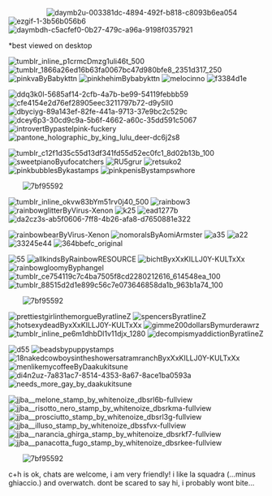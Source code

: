 
 ‎ ‎ ‎ ‎ ‎ ‎  ‎ ‎ ‎ ‎ ‎ ‎ ‎ ‎ ‎ ‎ ‎ ‎‎ ‎ ‎![daymb2u-003381dc-4894-492f-b818-c8093b6ea054](https://github.com/user-attachments/assets/7ee414dd-3222-478d-a170-e8d8df334db5)  ‎ ‎ ‎
 ‎‎![ezgif-1-3b56b056b6](https://github.com/user-attachments/assets/c9e8f9a7-a319-434e-a709-c6a05c0eea56)  ‎ ‎ ‎
![daymbdh-c5acfef0-0b27-479c-a96a-9198f0357921](https://github.com/user-attachments/assets/966498fc-c713-46c4-9073-3c0b73e905db)

*best viewed on desktop

![tumblr_inline_p1crmcDmzg1uli46t_500](https://github.com/user-attachments/assets/c001f820-a416-427c-908f-98306b092dee) 
![tumblr_1866a26ed16b63fa0067bc47d980bfe8_2351d317_250](https://github.com/user-attachments/assets/80a3df49-ab09-418f-9801-1d3725e88773)
![pinkvaByBabykttn](https://github.com/user-attachments/assets/033fbb09-2bff-4c7d-b076-9b6b118d6a4b)
![pinkhehimBybabykttn](https://github.com/user-attachments/assets/2ab261fc-3065-4b88-86b1-be7a60606208)
![melocinno](https://github.com/user-attachments/assets/039baca9-0181-4401-b766-2149e205dfb3)
![f3384d1e](https://github.com/user-attachments/assets/dfb4ba2f-40c8-4487-b9a3-2d0c1535b67a)

![ddq3k0l-5685af14-2cfb-4a7b-be99-54119febbb59](https://github.com/user-attachments/assets/b1b5b801-5ee2-4819-9ea5-e6e22036786e)
![cfe4154e2d76ef28905eec3211797b72-d9y5ll0](https://github.com/user-attachments/assets/0941e2d7-aa4b-4dcd-88f5-aaf6164335ae)
![dbyciyg-89a143ef-82fe-441a-9713-37e9bc2c529c](https://github.com/user-attachments/assets/683900b8-99cb-4ddd-a7b0-40d887900560)
![dcey6p3-30cd9c9a-5b6f-4662-a60c-35dd591c5067](https://github.com/user-attachments/assets/4ac84ba4-ba02-4c3a-91c0-6f89f380d042)
![introvertBypastelpink-fuckery](https://github.com/user-attachments/assets/07a538b5-98f5-4a50-9a95-d26c56ed2138)
![pantone_holographic_by_king_lulu_deer-dc6j2s8](https://github.com/user-attachments/assets/e85f192f-fb5a-499a-91ff-f1d8a9bd0b6e)

![tumblr_c12f1d35c55d13df341fd55d52ec0fc1_8d02b13b_100](https://github.com/user-attachments/assets/ebe5085b-427e-4724-9cdf-00ea47801b25)
![sweetpianoByufocatchers](https://github.com/user-attachments/assets/d5772f3c-4ba0-4a33-8efe-5d4c59b9c3ff) 
![RU5grur](https://github.com/user-attachments/assets/71fbfe5e-112d-4f24-b25e-c8a6142e6992)
![retsuko2](https://github.com/user-attachments/assets/d5d6dc02-285b-4b12-abbc-041317bbf388)
![pinkbubblesBykastamps](https://github.com/user-attachments/assets/6358baeb-78ad-4945-b008-57831b24e96d)
![pinkpenisBystampswhore](https://github.com/user-attachments/assets/2d46059e-5197-4e78-98c3-109123e542a9)



‎ ‎ ‎ ‎ ‎ ‎ ‎ ![7bf95592](https://github.com/user-attachments/assets/5327a648-5879-422e-afa4-224e61928ee0)



![tumblr_inline_okvw83bYm51rv0j40_500](https://github.com/user-attachments/assets/7887c362-0a5c-4c23-b58c-bd4a3811d5b7)
![rainbow3](https://github.com/user-attachments/assets/5d57ffdc-721b-47fd-9472-75949aecf47e)
![rainbowglitterByVirus-Xenon](https://github.com/user-attachments/assets/898ed541-35f0-4f9a-9e99-dc3b4c2149fc)
![k25](https://github.com/user-attachments/assets/2d9dcec3-696a-4815-8fee-f40dfda1a269)
![ead1277b](https://github.com/user-attachments/assets/162cdef0-3abb-4aea-858e-878147842e7f)
![da2cz3s-ab5f0606-7ff8-4b26-afa8-d7650881e322](https://github.com/user-attachments/assets/30155d1e-a24f-4578-bb2d-5b50760d255a)

![rainbowbearByVirus-Xenon](https://github.com/user-attachments/assets/95d1ee42-8fe3-434d-ba28-145f97cd2f59)
![nomoralsByAomiArmster](https://github.com/user-attachments/assets/b634167f-916c-469f-8ff7-54c9b9e782f3)
![a35](https://github.com/user-attachments/assets/8f58c6f3-472d-4c2f-82cc-7e46bd9b4a26)
![a22](https://github.com/user-attachments/assets/cf883779-43cd-4670-bfcd-d907b8378396)
![33245e44](https://github.com/user-attachments/assets/c9e5c73e-9433-4ca9-966b-30ae29d9ef0e)
![364bbefc_original](https://github.com/user-attachments/assets/225b4eed-7275-4399-9afa-67fb5504a011)

![55](https://github.com/user-attachments/assets/5a10c06e-9ac7-4ac4-ac7b-96554fe0c548)
![allkindsByRainbowRESOURCE](https://github.com/user-attachments/assets/f62223b6-7275-415a-b8aa-0359d4e61bdf)
![bichtByxXxKILLJ0Y-KULTxXx](https://github.com/user-attachments/assets/e9e64afa-66dd-41bb-98bb-63c5fe5905aa)
![rainbowgloomyByphangel](https://github.com/user-attachments/assets/d6f73124-ad8a-408a-bb48-7ec6b09697d6)
![tumblr_ce754119c7c4ba7505f8cd2280212616_614548ea_100](https://github.com/user-attachments/assets/736985c7-ab74-49f5-b2eb-10e11403dadc)
![tumblr_88515d2d1e899c56c7e073646858da1b_963b1a74_100](https://github.com/user-attachments/assets/cef2847d-6aa3-464f-a2b0-41382e03df11)



‎ ‎ ‎ ‎ ‎ ‎ ‎ ![7bf95592](https://github.com/user-attachments/assets/5327a648-5879-422e-afa4-224e61928ee0)


![prettiestgirlinthemorgueByratlineZ](https://github.com/user-attachments/assets/a6e8582e-741b-4d46-b308-7237c05704d0)
![spencersByratlineZ](https://github.com/user-attachments/assets/c8e3f067-7e05-4948-9c90-9839389788ca)
![hotsexydeadByxXxKILLJ0Y-KULTxXx](https://github.com/user-attachments/assets/7c053c6a-61d2-4237-9681-b81c60f85d4d)
![gimme200dollarsBymurderawrz](https://github.com/user-attachments/assets/12a39272-026f-4010-aee5-cada779f3668)
![tumblr_inline_pe6m1dhbDl1v11djx_1280](https://github.com/user-attachments/assets/39e7e658-e2a9-4981-a90c-e404c15c0ebe)
![decompismyaddictionByratlineZ](https://github.com/user-attachments/assets/495ed365-de8c-46ae-959a-e8d6480c8b47)

![d55](https://github.com/user-attachments/assets/23d9454e-8f62-46a5-b01a-3cbf6478e8b9)
![beadsbypuppystamps](https://github.com/user-attachments/assets/5930cd10-758a-444d-b29b-06ea4cf92f11)
![18nakedcowboysintheshowersatramranchByxXxKILLJ0Y-KULTxXx](https://github.com/user-attachments/assets/d9c7981d-e583-40ba-ae31-213a27b46a5c)
![menlikemycoffeeByDaakukitsune](https://github.com/user-attachments/assets/748cf1df-20bb-4d05-860d-27e0cd7665d5)
![di4n2uz-7a831ac7-8514-4353-8a67-8ace1ba0593a](https://github.com/user-attachments/assets/3f8324bc-8bbe-474c-9fd8-03cd25e5e550)
![needs_more_gay_by_daakukitsune](https://github.com/user-attachments/assets/f39bb6a3-7644-4136-b5f4-4961d9e91464)

![jjba__melone_stamp_by_whitenoize_dbsrl6b-fullview](https://github.com/user-attachments/assets/cc5d4a89-cf2d-4598-a52a-c3a68eb5d311)
![jjba__risotto_nero_stamp_by_whitenoize_dbsrkma-fullview](https://github.com/user-attachments/assets/62618540-90ac-443e-ab04-b7185bb29632)
![jjba__prosciutto_stamp_by_whitenoize_dbsrl3g-fullview](https://github.com/user-attachments/assets/9c4305f6-6b17-408e-ba09-0ce4d71903bb)
![jjba__illuso_stamp_by_whitenoize_dbssfvx-fullview](https://github.com/user-attachments/assets/4d09464e-f6bb-4f76-a931-e98d70c2605b)
![jjba__narancia_ghirga_stamp_by_whitenoize_dbsrkf7-fullview](https://github.com/user-attachments/assets/bb27d835-2305-42eb-84fa-8f729c2f25bd)
![jjba__panacotta_fugo_stamp_by_whitenoize_dbsrkee-fullview](https://github.com/user-attachments/assets/70565f69-24ee-49d2-8ff4-fe4c8a8152e3)



‎ ‎ ‎ ‎ ‎ ‎ ‎ ![7bf95592](https://github.com/user-attachments/assets/5327a648-5879-422e-afa4-224e61928ee0)


c+h is ok, chats are welcome, i am very friendly! i like la squadra (...minus ghiaccio.) and overwatch. dont be scared to say hi, i probably wont bite...
